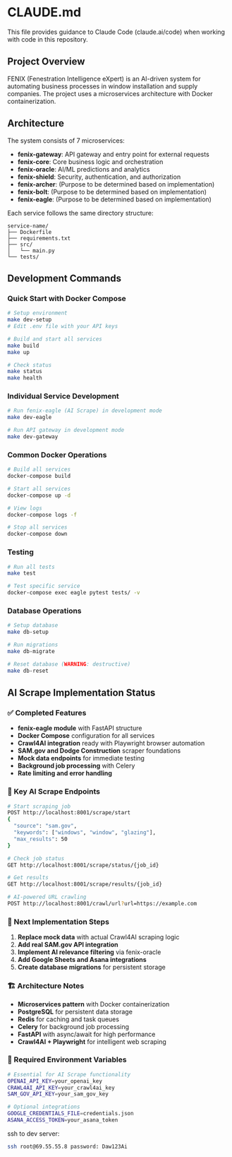 # CLAUDE.md

This file provides guidance to Claude Code (claude.ai/code) when working with code in this repository.

## Project Overview

FENIX (Fenestration Intelligence eXpert) is an AI-driven system for automating business processes in window installation and supply companies. The project uses a microservices architecture with Docker containerization.

## Architecture

The system consists of 7 microservices:
- **fenix-gateway**: API gateway and entry point for external requests
- **fenix-core**: Core business logic and orchestration
- **fenix-oracle**: AI/ML predictions and analytics
- **fenix-shield**: Security, authentication, and authorization
- **fenix-archer**: (Purpose to be determined based on implementation)
- **fenix-bolt**: (Purpose to be determined based on implementation)
- **fenix-eagle**: (Purpose to be determined based on implementation)

Each service follows the same directory structure:
```
service-name/
├── Dockerfile
├── requirements.txt
├── src/
│   └── main.py
└── tests/
```

## Development Commands

### Quick Start with Docker Compose
```bash
# Setup environment
make dev-setup
# Edit .env file with your API keys

# Build and start all services
make build
make up

# Check status
make status
make health
```

### Individual Service Development
```bash
# Run fenix-eagle (AI Scrape) in development mode
make dev-eagle

# Run API gateway in development mode
make dev-gateway
```

### Common Docker Operations
```bash
# Build all services
docker-compose build

# Start all services
docker-compose up -d

# View logs
docker-compose logs -f

# Stop all services
docker-compose down
```

### Testing
```bash
# Run all tests
make test

# Test specific service
docker-compose exec eagle pytest tests/ -v
```

### Database Operations
```bash
# Setup database
make db-setup

# Run migrations
make db-migrate

# Reset database (WARNING: destructive)
make db-reset
```

## AI Scrape Implementation Status

### ✅ Completed Features
- **fenix-eagle module** with FastAPI structure
- **Docker Compose** configuration for all services
- **Crawl4AI integration** ready with Playwright browser automation
- **SAM.gov and Dodge Construction** scraper foundations
- **Mock data endpoints** for immediate testing
- **Background job processing** with Celery
- **Rate limiting and error handling**

### 🚀 Key AI Scrape Endpoints
```bash
# Start scraping job
POST http://localhost:8001/scrape/start
{
  "source": "sam.gov",
  "keywords": ["windows", "window", "glazing"],
  "max_results": 50
}

# Check job status
GET http://localhost:8001/scrape/status/{job_id}

# Get results
GET http://localhost:8001/scrape/results/{job_id}

# AI-powered URL crawling
POST http://localhost:8001/crawl/url?url=https://example.com
```

### 🔧 Next Implementation Steps
1. **Replace mock data** with actual Crawl4AI scraping logic
2. **Add real SAM.gov API integration**
3. **Implement AI relevance filtering** via fenix-oracle
4. **Add Google Sheets and Asana integrations**
5. **Create database migrations** for persistent storage

### 🏗️ Architecture Notes
- **Microservices pattern** with Docker containerization
- **PostgreSQL** for persistent data storage
- **Redis** for caching and task queues
- **Celery** for background job processing
- **FastAPI** with async/await for high performance
- **Crawl4AI + Playwright** for intelligent web scraping

### 🔐 Required Environment Variables
```bash
# Essential for AI Scrape functionality
OPENAI_API_KEY=your_openai_key
CRAWL4AI_API_KEY=your_crawl4ai_key
SAM_GOV_API_KEY=your_sam_gov_key

# Optional integrations
GOOGLE_CREDENTIALS_FILE=credentials.json
ASANA_ACCESS_TOKEN=your_asana_token
```


ssh to dev server:
```bash
ssh root@69.55.55.8 password: Daw123Ai
```
